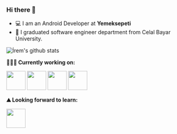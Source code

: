 ### Hi there 👋

- 💻 I am an Android Developer at **Yemeksepeti**
- 📒 I graduated software engineer department from Celal Bayar University.

![İrem's github stats](https://github-readme-stats.vercel.app/api?username=iremcelikbilek&show_icons=true&line_height=30&theme=dark)


**👨🏻‍💻 Currently working on:** 

<code><a href="https://developer.android.com/" target="_blank"><img height="50" src="https://www.vectorlogo.zone/logos/android/android-ar21.svg"></a></code>
<code><a href="https://flutter.dev/" target="_blank"><img height="50" src="https://www.vectorlogo.zone/logos/flutterio/flutterio-ar21.svg"></a></code>
<code><a href="https://firebase.google.com/" target="_blank"><img height="50" src="https://www.vectorlogo.zone/logos/firebase/firebase-ar21.svg"></a></code>
<code><a href="https://www.sqlite.org/index.html" target="_blank"><img height="50" src="https://www.vectorlogo.zone/logos/sqlite/sqlite-ar21.svg"></a></code>




**⛰ Looking forward to learn:** 

<code><a href="https://golang.org/" target="_blank"><img height="50" src="https://www.vectorlogo.zone/logos/golang/golang-icon.svg"></a></code>

